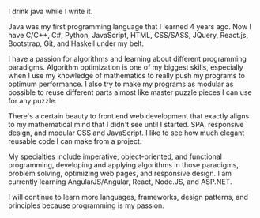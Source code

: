 I drink java while I write it.

Java was my first programming language that I learned 4 years ago. Now I have C/C++, C#, Python, JavaScript, HTML, CSS/SASS, JQuery, React.js, Bootstrap, Git, and Haskell under my belt. 

I have a passion for algorithms and learning about different programming paradigms. Algorithm optimization is one of my biggest skills, especially when I use my knowledge of mathematics to really push my programs to optimum performance. I also try to make my programs as modular as possible to reuse different parts almost like master puzzle pieces I can use for any puzzle.

There's a certain beauty to front end web development that exactly aligns to my mathematical mind that I didn't see until I started. SPA, responsive design, and modular CSS and JavaScript. I like to see how much elegant reusable code I can make from a project.

My specialties include imperative, object-oriented, and functional programming, developing and applying algorithms in those paradigms, problem solving, optimizing web pages, and responsive design. I am currently learning AngularJS/Angular, React, Node.JS, and ASP.NET.

I will continue to learn more languages, frameworks, design patterns, and principles because programming is my passion.
